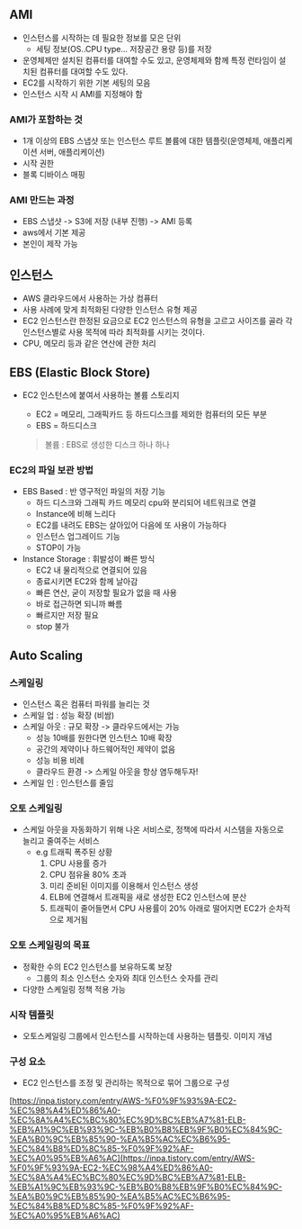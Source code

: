 ## **AMI**

- 인스턴스를 시작하는 데 필요한 정보를 모은 단위
    - 세팅 정보(OS..CPU type... 저장공간 용량 등)를 저장
- 운영체제만 설치된 컴퓨터를 대여할 수도 있고, 운영체제와 함께 특정 런타임이 설치된 컴퓨터를 대여할 수도 있다.
- EC2를 시작하기 위한 기본 세팅의 모음
- 인스턴스 시작 시 AMI를 지정해야 함

### **AMI가 포함하는 것**

- 1개 이상의 EBS 스냅샷 또는 인스턴스 루트 볼륨에 대한 템플릿(운영체제, 애플리케이션 서버, 애플리케이션)
- 시작 권한
- 블록 디바이스 매핑

### **AMI 만드는 과정**

- EBS 스냅샷 -> S3에 저장 (내부 진행) -> AMI 등록
- aws에서 기본 제공
- 본인이 제작 가능

## **인스턴스**

- AWS 클라우드에서 사용하는 가상 컴퓨터
- 사용 사례에 맞게 최적화된 다양한 인스턴스 유형 제공
- EC2 인스턴스란 한정된 요금으로 EC2 인스턴스의 유형을 고르고 사이즈를 골라 각 인스턴스별로 사용 목적에 따라 최적화를 시키는 것이다.
- CPU, 메모리 등과 같은 연산에 관한 처리

## **EBS (Elastic Block Store)**

- EC2 인스턴스에 붙여서 사용하는 볼륨 스토리지
    - EC2 = 메모리, 그래픽카드 등 하드디스크를 제외한 컴퓨터의 모든 부분
    - EBS = 하드디스크
    
    > 볼륨 : EBS로 생성한 디스크 하나 하나
    > 

### **EC2의 파일 보관 방법**

- EBS Based : 반 영구적인 파일의 저장 기능
    - 하드 디스크와 그래픽 카드 메모리 cpu와 분리되어 네트워크로 연결
    - Instance에 비해 느리다
    - EC2를 내려도 EBS는 살아있어 다음에 또 사용이 가능하다
    - 인스턴스 업그레이드 기능
    - STOP이 가능
- Instance Storage : 휘발성이 빠른 방식
    - EC2 내 물리적으로 연결되어 있음
    - 종료시키면 EC2와 함께 날아감
    - 빠른 연산, 굳이 저장할 필요가 없을 때 사용
    - 바로 접근하면 되니까 빠름
    - 빠르지만 저장 필요
    - stop 불가

## **Auto Scaling**

### **스케일링**

- 인스턴스 혹은 컴퓨터 파워를 늘리는 것
- 스케일 업 : 성능 확장 (비쌈)
- 스케일 아웃 : 규모 확장 -> 클라우드에서는 가능
    - 성능 10배를 원한다면 인스턴스 10배 확장
    - 공간의 제약이나 하드웨어적인 제약이 없음
    - 성능 비용 비례
    - 클라우드 환경 -> 스케일 아웃을 항상 염두해두자!
- 스케일 인 : 인스턴스를 줄임

### **오토 스케일링**

- 스케일 아웃을 자동화하기 위해 나온 서비스로, 정책에 따라서 시스템을 자동으로 늘리고 줄여주는 서비스
    - e.g 트래픽 폭주된 상황
        1. CPU 사용률 증가
        2. CPU 점유율 80% 초과
        3. 미리 준비된 이미지를 이용해서 인스턴스 생성
        4. ELB에 연결해서 트래픽을 새로 생성한 EC2 인스턴스에 분산
        5. 트래픽이 줄어들면서 CPU 사용률이 20% 아래로 떨어지면 EC2가 순차적으로 제거됨

### **오토 스케일링의 목표**

- 정확한 수의 EC2 인스턴스를 보유하도록 보장
    - 그룹의 최소 인스턴스 숫자와 최대 인스턴스 숫자를 관리
- 다양한 스케일링 정책 적용 가능

### **시작 템플릿**

- 오토스케일링 그룹에서 인스턴스를 시작하는데 사용하는 템플릿. 이미지 개념

### **구성 요소**

- EC2 인스턴스를 조정 및 관리하는 목적으로 묶어 그룹으로 구성

[https://inpa.tistory.com/entry/AWS-%F0%9F%93%9A-EC2-%EC%98%A4%ED%86%A0-%EC%8A%A4%EC%BC%80%EC%9D%BC%EB%A7%81-ELB-%EB%A1%9C%EB%93%9C-%EB%B0%B8%EB%9F%B0%EC%84%9C-%EA%B0%9C%EB%85%90-%EA%B5%AC%EC%B6%95-%EC%84%B8%ED%8C%85-%F0%9F%92%AF-%EC%A0%95%EB%A6%AC](https://inpa.tistory.com/entry/AWS-%F0%9F%93%9A-EC2-%EC%98%A4%ED%86%A0-%EC%8A%A4%EC%BC%80%EC%9D%BC%EB%A7%81-ELB-%EB%A1%9C%EB%93%9C-%EB%B0%B8%EB%9F%B0%EC%84%9C-%EA%B0%9C%EB%85%90-%EA%B5%AC%EC%B6%95-%EC%84%B8%ED%8C%85-%F0%9F%92%AF-%EC%A0%95%EB%A6%AC)
